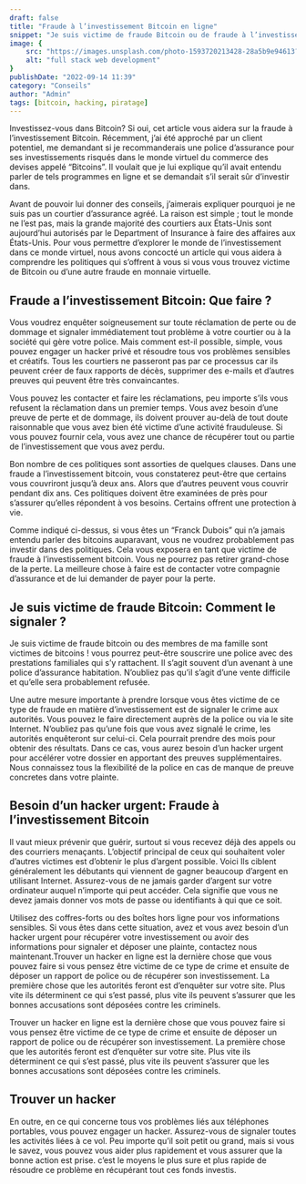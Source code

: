 ```yaml
---
draft: false
title: "Fraude à l’investissement Bitcoin en ligne"
snippet: "Je suis victime de fraude Bitcoin ou de fraude à l’investissement Bitcoin, que faire ?"
image: {
    src: "https://images.unsplash.com/photo-1593720213428-28a5b9e94613?&fit=crop&w=430&h=240",
    alt: "full stack web development"
}
publishDate: "2022-09-14 11:39"
category: "Conseils"
author: "Admin"
tags: [bitcoin, hacking, piratage]
---
```


Investissez-vous dans Bitcoin? Si oui, cet article vous aidera sur la fraude à l’investissement Bitcoin. Récemment, j’ai été approché par un client potentiel, me demandant si je recommanderais une police d’assurance pour ses investissements risqués dans le monde virtuel du commerce des devises appelé “Bitcoins”. Il voulait que je lui explique qu’il avait entendu parler de tels programmes en ligne et se demandait s’il serait sûr d’investir dans.

Avant de pouvoir lui donner des conseils, j’aimerais expliquer pourquoi je ne suis pas un courtier d’assurance agréé. La raison est simple ; tout le monde ne l’est pas, mais la grande majorité des courtiers aux États-Unis sont aujourd’hui autorisés par le Department of Insurance à faire des affaires aux États-Unis. Pour vous permettre d’explorer le monde de l’investissement dans ce monde virtuel, nous avons concocté un article qui vous aidera à comprendre les politiques qui s’offrent à vous si vous vous trouvez victime de Bitcoin ou d’une autre fraude en monnaie virtuelle.

## Fraude a l’investissement Bitcoin: Que faire ?

Vous voudrez enquêter soigneusement sur toute réclamation de perte ou de dommage et signaler immédiatement tout problème à votre courtier ou à la société qui gère votre police. Mais comment est-il possible, simple, vous pouvez engager un hacker privé et résoudre tous vos problèmes sensibles et créatifs. Tous les courtiers ne passeront pas par ce processus car ils peuvent créer de faux rapports de décès, supprimer des e-mails et d’autres preuves qui peuvent être très convaincantes.

Vous pouvez les contacter et faire les réclamations, peu importe s’ils vous refusent la réclamation dans un premier temps. Vous avez besoin d’une preuve de perte et de dommage, ils doivent prouver au-delà de tout doute raisonnable que vous avez bien été victime d’une activité frauduleuse. Si vous pouvez fournir cela, vous avez une chance de récupérer tout ou partie de l’investissement que vous avez perdu.

Bon nombre de ces politiques sont assorties de quelques clauses. Dans une fraude a l’investissement bitcoin, vous constaterez peut-être que certains vous couvriront jusqu’à deux ans. Alors que d’autres peuvent vous couvrir pendant dix ans. Ces politiques doivent être examinées de près pour s’assurer qu’elles répondent à vos besoins. Certains offrent une protection à vie.

Comme indiqué ci-dessus, si vous êtes un “Franck Dubois” qui n’a jamais entendu parler des bitcoins auparavant, vous ne voudrez probablement pas investir dans des politiques. Cela vous exposera en tant que victime de fraude à l’investissement bitcoin. Vous ne pourrez pas retirer grand-chose de la perte. La meilleure chose à faire est de contacter votre compagnie d’assurance et de lui demander de payer pour la perte.

## Je suis victime de fraude Bitcoin: Comment le signaler ?


Je suis victime de fraude bitcoin ou des membres de ma famille sont victimes de bitcoins ! vous pourrez peut-être souscrire une police avec des prestations familiales qui s’y rattachent. Il s’agit souvent d’un avenant à une police d’assurance habitation. N’oubliez pas qu’il s’agit d’une vente difficile et qu’elle sera probablement refusée.

Une autre mesure importante à prendre lorsque vous êtes victime de ce type de fraude en matière d’investissement est de signaler le crime aux autorités. Vous pouvez le faire directement auprès de la police ou via le site Internet. N’oubliez pas qu’une fois que vous avez signalé le crime, les autorités enquêteront sur celui-ci. Cela pourrait prendre des mois pour obtenir des résultats. Dans ce cas, vous aurez besoin d’un hacker urgent pour accélérer votre dossier en apportant des preuves supplémentaires. Nous connaissez tous la flexibilité de la police en cas de manque de preuve concretes dans votre plainte.

## Besoin d’un hacker urgent: Fraude à l’investissement Bitcoin

Il vaut mieux prévenir que guérir, surtout si vous recevez déjà des appels ou des courriers menaçants. L’objectif principal de ceux qui souhaitent voler d’autres victimes est d’obtenir le plus d’argent possible. Voici Ils ciblent généralement les débutants qui viennent de gagner beaucoup d’argent en utilisant Internet. Assurez-vous de ne jamais garder d’argent sur votre ordinateur auquel n’importe qui peut accéder. Cela signifie que vous ne devez jamais donner vos mots de passe ou identifiants à qui que ce soit.

Utilisez des coffres-forts ou des boîtes hors ligne pour vos informations sensibles. Si vous êtes dans cette situation, avez et vous avez besoin d’un hacker urgent pour récupérer votre investissement ou avoir des informations pour signaler et déposer une plainte, contactez nous maintenant.Trouver un hacker en ligne est la dernière chose que vous pouvez faire si vous pensez être victime de ce type de crime et ensuite de déposer un rapport de police ou de récupérer son investissement. La première chose que les autorités feront est d’enquêter sur votre site. Plus vite ils déterminent ce qui s’est passé, plus vite ils peuvent s’assurer que les bonnes accusations sont déposées contre les criminels.

Trouver un hacker en ligne est la dernière chose que vous pouvez faire si vous pensez être victime de ce type de crime et ensuite de déposer un rapport de police ou de récupérer son investissement. La première chose que les autorités feront est d’enquêter sur votre site. Plus vite ils déterminent ce qui s’est passé, plus vite ils peuvent s’assurer que les bonnes accusations sont déposées contre les criminels.


## Trouver un hacker

En outre, en ce qui concerne tous vos problèmes liés aux téléphones portables, vous pouvez engager un hacker. Assurez-vous de signaler toutes les activités liées à ce vol. Peu importe qu’il soit petit ou grand, mais si vous le savez, vous pouvez vous aider plus rapidement et vous assurer que la bonne action est prise. c’est le moyens le plus sure et plus rapide de résoudre ce problème en récupérant tout ces fonds investis.